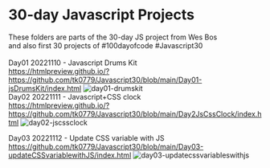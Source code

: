 # 30-day Javascript Projects
These folders are parts of the 30-day JS project from Wes Bos <br>
and also first 30 projects of #100dayofcode
#Javascript30 <br><br>
Day01 20221110 - Javascript Drums Kit <br>
https://htmlpreview.github.io/?https://github.com/tk0779/Javascript30/blob/main/Day01-jsDrumsKit/index.html
![day01-drumskit](https://github.com/tk0779/Javascript30/blob/main/day01-100daysofcode-tk0779.jpg?raw=true)
<br>
Day02 20221111 - Javascript+CSS clock <br>
https://htmlpreview.github.io/?https://github.com/tk0779/Javascript30/blob/main/Day2JsCssClock/index.html
![day02-jscssclock](https://github.com/tk0779/Javascript30/blob/main/day02-100daysofcode-tk0779.jpg?raw=true)

Day03 20221112 - Update CSS variable with JS <br>
https://github.com/tk0779/Javascript30/blob/main/Day03-updateCSSvariablewithJS/index.html
![day03-updatecssvariableswithjs](https://github.com/tk0779/Javascript30/blob/main/day03-100daysofcode-tk0779.jpg?raw=true)
